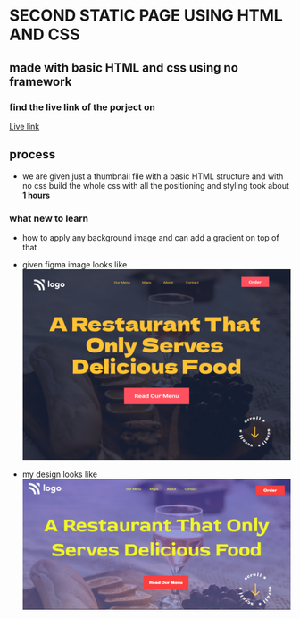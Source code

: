 #  SECOND STATIC PAGE USING HTML AND CSS
## made with basic HTML and css using no framework 

### find the live link of the porject on
[Live link](https://restru.netlify.app/ "netlify link")

## process
- we are given just a thumbnail file with a basic HTML structure and with no css build the whole css with all the positioning and styling took about **1 hours**

### what new  to learn 
-   how to apply any background image and can add a gradient on top of that 

- given figma image  looks like 
![given image](2.png)

- my design looks like 
![given image](./my_final.PNG)